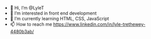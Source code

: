 - 👋 Hi, I’m @LyleT
- 👀 I’m interested in front end development
- 🌱 I’m currently learning HTML, CSS, JavaScript
- 📫 How to reach me https://www.linkedin.com/in/lyle-trethewey-4480b3ab/

<!---
LyleT/LyleT is a ✨ special ✨ repository because its `README.md` (this file) appears on your GitHub profile.
You can click the Preview link to take a look at your changes.
--->
